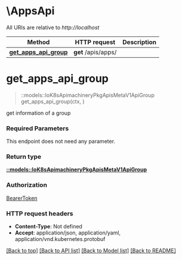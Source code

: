 # \AppsApi

All URIs are relative to *http://localhost*

Method | HTTP request | Description
------------- | ------------- | -------------
[**get_apps_api_group**](AppsApi.md#get_apps_api_group) | **get** /apis/apps/ | 


# **get_apps_api_group**
> ::models::IoK8sApimachineryPkgApisMetaV1ApiGroup get_apps_api_group(ctx, )


get information of a group

### Required Parameters
This endpoint does not need any parameter.

### Return type

[**::models::IoK8sApimachineryPkgApisMetaV1ApiGroup**](io.k8s.apimachinery.pkg.apis.meta.v1.APIGroup.md)

### Authorization

[BearerToken](../README.md#BearerToken)

### HTTP request headers

 - **Content-Type**: Not defined
 - **Accept**: application/json, application/yaml, application/vnd.kubernetes.protobuf

[[Back to top]](#) [[Back to API list]](../README.md#documentation-for-api-endpoints) [[Back to Model list]](../README.md#documentation-for-models) [[Back to README]](../README.md)

